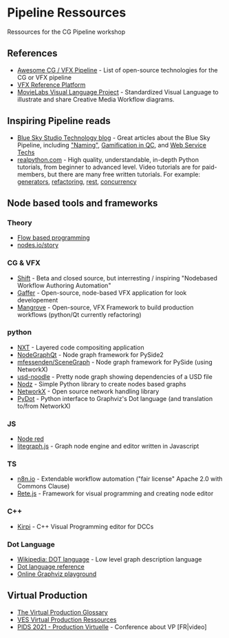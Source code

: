 # Pipeline Ressources

Ressources for the CG Pipeline workshop

###
## References

* [Awesome CG / VFX Pipeline](https://github.com/cgwire/awesome-cg-vfx-pipeline) - List of open-source technologies for the CG or VFX pipeline
* [VFX Reference Platform](http://vfxplatform.com/)
* [MovieLabs Visual Language Project](https://movielabs.com/visual-language-specifications-resources/) - Standardized Visual Language to illustrate and share Creative Media Workflow diagrams. 
  
###
## Inspiring Pipeline reads

* [Blue Sky Studio Technology blog](https://medium.com/blue-sky-tech-blog) - Great articles about the Blue Sky Pipeline, including ["Naming"](https://medium.com/blue-sky-tech-blog/non-noxious-nomenclature-977a173c6826), [Gamification in QC](https://medium.com/blue-sky-tech-blog/introducing-achievements-into-qc-6fee943324df), and [Web Service Techs](https://medium.com/blue-sky-tech-blog/conduit-services-archetype-598d4fa316e9)
* [realpython.com](https://realpython.com/) - High quality, understandable, in-depth Python tutorials, from beginner to advanced level.
  Video tutorials are for paid-members, but there are many free written tutorials.
  For example: [generators](https://realpython.com/introduction-to-python-generators/), [refactoring](https://realpython.com/python-refactoring/), [rest](https://realpython.com/api-integration-in-python/), [concurrency](https://realpython.com/python-concurrency/)
  
###   
## Node based tools and frameworks

### Theory

* [Flow based programming](https://en.wikipedia.org/wiki/Flow-based_programming)
* [nodes.io/story](https://nodes.io/story) 

### CG & VFX

* [Shift](https://www.linkedin.com/company/inbibo-ltd/videos/) - Beta and closed source, but interresting / inspiring "Nodebased Workflow Authoring Automation"  
* [Gaffer](https://www.gafferhq.org/) - Open-source, node-based VFX application for look developement  
* [Mangrove](https://opensource.theyard-vfx.com/mangrove) - Open-source, VFX Framework to build production workflows (python/Qt currently refactoring)

### python

* [NXT](https://nxt-dev.github.io/) - Layered code compositing application
* [NodeGraphQt](https://github.com/jchanvfx/NodeGraphQt) - Node graph framework for PySide2
* [mfessenden/SceneGraph](https://github.com/mfessenden/SceneGraph) - Node graph framework for PySide (using NetworkX)
* [usd-noodle](https://github.com/chris-gardner/usd-noodle) - Pretty node graph showing dependencies of a USD file
* [Nodz](https://github.com/Golaem/Nodz) - Simple Python library to create nodes based graphs
* [NetworkX](https://networkx.org/documentation/latest/index.html) - Open source network handling library
* [PyDot](https://github.com/pydot/pydot) - Python interface to Graphviz's Dot language (and translation to/from NetworkX)

### JS

* [Node red](https://nodered.org)
* [litegraph.js](https://github.com/jagenjo/litegraph.js) - Graph node engine and editor written in Javascript

### TS

* [n8n.io](https://n8n.io/) - Extendable workflow automation ("fair license" Apache 2.0 with Commons Clause)
* [Rete.js](https://rete.js.org) - Framework for visual programming and creating node editor

### C++

* [Kirpi](https://www.youtube.com/channel/UCHOWmmBJbFg31C7ObE8aALg/videos) - C++ Visual Programming editor for DCCs

### Dot Language

* [Wikipedia: DOT language](https://en.wikipedia.org/wiki/DOT_(graph_description_language)) - Low level graph description language
* [Dot language reference](https://graphviz.org/doc/info/lang.html)
* [Online Graphviz playground](http://magjac.com/graphviz-visual-editor/)

###    
## Virtual Production

* [The Virtual Production Glossary](https://www.vpglossary.com/)
* [VES Virtual Production Ressources](https://www.visualeffectssociety.com/virtual-production-resources) 
* [PIDS 2021 - Production Virtuelle](https://www.3dvf.com/pids-2021-production-virtuelle-ecrans-leds-quelles-consequences-sur-les-metiers-du-tournage) - Conference about VP [FR|video]   


